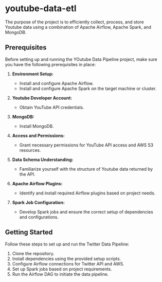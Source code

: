 # youtube-data-etl
The purpose of the project is to efficiently collect, process, and store Youtube data using a combination of Apache Airflow, Apache Spark, and MongoDB. 

## Prerequisites

Before setting up and running the YOutube Data Pipeline project, make sure you have the following prerequisites in place:

1. **Environment Setup:**
   - Install and configure Apache Airflow.
   - Install and configure Apache Spark on the target machine or cluster.

2. **Youtube Developer Account:**
   - Obtain YouTube API credentials.

3. **MongoDB:**
   - Install MongoDB.

4. **Access and Permissions:**
   - Grant necessary permissions for YouTube API access and AWS S3 resources.

5. **Data Schema Understanding:**
   - Familiarize yourself with the structure of Youtube data returned by the API.

6. **Apache Airflow Plugins:**
   - Identify and install required Airflow plugins based on project needs.

7. **Spark Job Configuration:**
   - Develop Spark jobs and ensure the correct setup of dependencies and configurations.


## Getting Started

Follow these steps to set up and run the Twitter Data Pipeline:

1. Clone the repository.
2. Install dependencies using the provided setup scripts.
3. Configure Airflow connections for Twitter API and AWS.
4. Set up Spark jobs based on project requirements.
5. Run the Airflow DAG to initiate the data pipeline.

